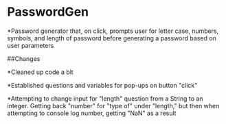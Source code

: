 # PasswordGen
*Password generator that, on click, prompts user for letter case, numbers, symbols, and length of password before generating a password based on user parameters

##Changes

*Cleaned up code a bit

*Established questions and variables for pop-ups on button "click"

*Attempting to change input for "length" question from a String to an integer. Getting back "number" for "type of" under "length," but then when attempting to console log number, getting "NaN" as a result


